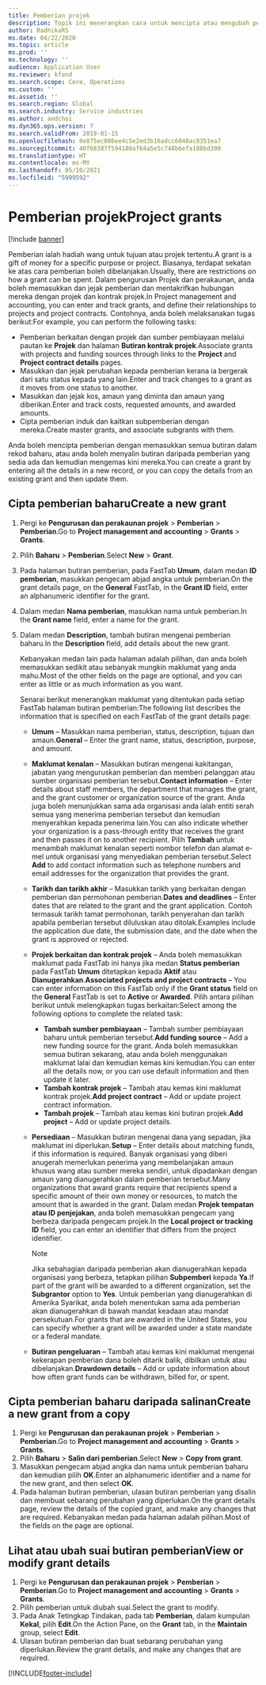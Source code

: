 ```yaml
---
title: Pemberian projek
description: Topik ini menerangkan cara untuk mencipta atau mengubah pemberian.
author: RadhikaRS
ms.date: 04/22/2020
ms.topic: article
ms.prod: ''
ms.technology: ''
audience: Application User
ms.reviewer: kfend
ms.search.scope: Core, Operations
ms.custom: ''
ms.assetid: ''
ms.search.region: Global
ms.search.industry: Service industries
ms.author: andchoi
ms.dyn365.ops.version: 7
ms.search.validFrom: 2019-01-15
ms.openlocfilehash: 8e875ec086ee4c5e2ed3b16adcc6048ac8351ea7
ms.sourcegitcommit: 40f68387f594180af64a5e5c748b6efa188bd300
ms.translationtype: HT
ms.contentlocale: ms-MY
ms.lasthandoff: 05/10/2021
ms.locfileid: "5999592"
---
```

# <a name="project-grants"></a><span data-ttu-id="74a06-103">Pemberian projek</span><span class="sxs-lookup"><span data-stu-id="74a06-103">Project grants</span></span>

[!include [banner](../includes/banner.md)]

<span data-ttu-id="74a06-104">Pemberian ialah hadiah wang untuk tujuan atau projek tertentu.</span><span class="sxs-lookup"><span data-stu-id="74a06-104">A grant is a gift of money for a specific purpose or project.</span></span> <span data-ttu-id="74a06-105">Biasanya, terdapat sekatan ke atas cara pemberian boleh dibelanjakan.</span><span class="sxs-lookup"><span data-stu-id="74a06-105">Usually, there are restrictions on how a grant can be spent.</span></span> <span data-ttu-id="74a06-106">Dalam pengurusan Projek dan perakaunan, anda boleh memasukkan dan jejak pemberian dan mentakrifkan hubungan mereka dengan projek dan kontrak projek.</span><span class="sxs-lookup"><span data-stu-id="74a06-106">In Project management and accounting, you can enter and track grants, and define their relationships to projects and project contracts.</span></span> <span data-ttu-id="74a06-107">Contohnya, anda boleh melaksanakan tugas berikut:</span><span class="sxs-lookup"><span data-stu-id="74a06-107">For example, you can perform the following tasks:</span></span>

- <span data-ttu-id="74a06-108">Pemberian berkaitan dengan projek dan sumber pembiayaan melalui pautan ke **Projek** dan halaman **Butiran kontrak projek**.</span><span class="sxs-lookup"><span data-stu-id="74a06-108">Associate grants with projects and funding sources through links to the **Project** and **Project contract details** pages.</span></span>
- <span data-ttu-id="74a06-109">Masukkan dan jejak perubahan kepada pemberian kerana ia bergerak dari satu status kepada yang lain.</span><span class="sxs-lookup"><span data-stu-id="74a06-109">Enter and track changes to a grant as it moves from one status to another.</span></span>
- <span data-ttu-id="74a06-110">Masukkan dan jejak kos, amaun yang diminta dan amaun yang diberikan.</span><span class="sxs-lookup"><span data-stu-id="74a06-110">Enter and track costs, requested amounts, and awarded amounts.</span></span>
- <span data-ttu-id="74a06-111">Cipta pemberian induk dan kaitkan subpemberian dengan mereka.</span><span class="sxs-lookup"><span data-stu-id="74a06-111">Create master grants, and associate subgrants with them.</span></span>

<span data-ttu-id="74a06-112">Anda boleh mencipta pemberian dengan memasukkan semua butiran dalam rekod baharu, atau anda boleh menyalin butiran daripada pemberian yang sedia ada dan kemudian mengemas kini mereka.</span><span class="sxs-lookup"><span data-stu-id="74a06-112">You can create a grant by entering all the details in a new record, or you can copy the details from an existing grant and then update them.</span></span>

## <a name="create-a-new-grant"></a><span data-ttu-id="74a06-113">Cipta pemberian baharu</span><span class="sxs-lookup"><span data-stu-id="74a06-113">Create a new grant</span></span>

1. <span data-ttu-id="74a06-114">Pergi ke **Pengurusan dan perakaunan projek** \> **Pemberian** \> **Pemberian**.</span><span class="sxs-lookup"><span data-stu-id="74a06-114">Go to **Project management and accounting** \> **Grants** \> **Grants**.</span></span>
2. <span data-ttu-id="74a06-115">Pilih **Baharu** \> **Pemberian**.</span><span class="sxs-lookup"><span data-stu-id="74a06-115">Select **New** \> **Grant**.</span></span>
3. <span data-ttu-id="74a06-116">Pada halaman butiran pemberian, pada FastTab **Umum**, dalam medan **ID pemberian**, masukkan pengecam abjad angka untuk pemberian.</span><span class="sxs-lookup"><span data-stu-id="74a06-116">On the grant details page, on the **General** FastTab, in the **Grant ID** field, enter an alphanumeric identifier for the grant.</span></span>
4. <span data-ttu-id="74a06-117">Dalam medan **Nama pemberian**, masukkan nama untuk pemberian.</span><span class="sxs-lookup"><span data-stu-id="74a06-117">In the **Grant name** field, enter a name for the grant.</span></span>
5. <span data-ttu-id="74a06-118">Dalam medan **Description**, tambah butiran mengenai pemberian baharu.</span><span class="sxs-lookup"><span data-stu-id="74a06-118">In the **Description** field, add details about the new grant.</span></span>

    <span data-ttu-id="74a06-119">Kebanyakan medan lain pada halaman adalah pilihan, dan anda boleh memasukkan sedikit atau sebanyak mungkin maklumat yang anda mahu.</span><span class="sxs-lookup"><span data-stu-id="74a06-119">Most of the other fields on the page are optional, and you can enter as little or as much information as you want.</span></span>

    <span data-ttu-id="74a06-120">Senarai berikut menerangkan maklumat yang ditentukan pada setiap FastTab halaman butiran pemberian:</span><span class="sxs-lookup"><span data-stu-id="74a06-120">The following list describes the information that is specified on each FastTab of the grant details page:</span></span>

    - <span data-ttu-id="74a06-121">**Umum** – Masukkan nama pemberian, status, description, tujuan dan amaun.</span><span class="sxs-lookup"><span data-stu-id="74a06-121">**General** – Enter the grant name, status, description, purpose, and amount.</span></span>
    - <span data-ttu-id="74a06-122">**Maklumat kenalan** – Masukkan butiran mengenai kakitangan, jabatan yang menguruskan pemberian dan memberi pelanggan atau sumber organisasi pemberian tersebut.</span><span class="sxs-lookup"><span data-stu-id="74a06-122">**Contact information** – Enter details about staff members, the department that manages the grant, and the grant customer or organization source of the grant.</span></span> <span data-ttu-id="74a06-123">Anda juga boleh menunjukkan sama ada organisasi anda ialah entiti serah semua yang menerima pemberian tersebut dan kemudian menyerahkan kepada penerima lain.</span><span class="sxs-lookup"><span data-stu-id="74a06-123">You can also indicate whether your organization is a pass-through entity that receives the grant and then passes it on to another recipient.</span></span> <span data-ttu-id="74a06-124">Pilih **Tambah** untuk menambah maklumat kenalan seperti nombor telefon dan alamat e-mel untuk organisasi yang menyediakan pemberian tersebut.</span><span class="sxs-lookup"><span data-stu-id="74a06-124">Select **Add** to add contact information such as telephone numbers and email addresses for the organization that provides the grant.</span></span>
    - <span data-ttu-id="74a06-125">**Tarikh dan tarikh akhir** – Masukkan tarikh yang berkaitan dengan pemberian dan permohonan pemberian.</span><span class="sxs-lookup"><span data-stu-id="74a06-125">**Dates and deadlines** – Enter dates that are related to the grant and the grant application.</span></span> <span data-ttu-id="74a06-126">Contoh termasuk tarikh tamat permohonan, tarikh penyerahan dan tarikh apabila pemberian tersebut diluluskan atau ditolak.</span><span class="sxs-lookup"><span data-stu-id="74a06-126">Examples include the application due date, the submission date, and the date when the grant is approved or rejected.</span></span>
    - <span data-ttu-id="74a06-127">**Projek berkaitan dan kontrak projek** – Anda boleh memasukkan maklumat pada FastTab ini hanya jika medan **Status pemberian** pada FastTab **Umum** ditetapkan kepada **Aktif** atau **Dianugerahkan**.</span><span class="sxs-lookup"><span data-stu-id="74a06-127">**Associated projects and project contracts** – You can enter information on this FastTab only if the **Grant status** field on the **General** FastTab is set to **Active** or **Awarded**.</span></span> <span data-ttu-id="74a06-128">Pilih antara pilihan berikut untuk melengkapkan tugas berkaitan:</span><span class="sxs-lookup"><span data-stu-id="74a06-128">Select among the following options to complete the related task:</span></span>

        - <span data-ttu-id="74a06-129">**Tambah sumber pembiayaan** – Tambah sumber pembiayaan baharu untuk pemberian tersebut.</span><span class="sxs-lookup"><span data-stu-id="74a06-129">**Add funding source** – Add a new funding source for the grant.</span></span> <span data-ttu-id="74a06-130">Anda boleh memasukkan semua butiran sekarang, atau anda boleh menggunakan maklumat lalai dan kemudian kemas kini kemudian.</span><span class="sxs-lookup"><span data-stu-id="74a06-130">You can enter all the details now, or you can use default information and then update it later.</span></span>
        - <span data-ttu-id="74a06-131">**Tambah kontrak projek** – Tambah atau kemas kini maklumat kontrak projek.</span><span class="sxs-lookup"><span data-stu-id="74a06-131">**Add project contract** – Add or update project contract information.</span></span>
        - <span data-ttu-id="74a06-132">**Tambah projek** – Tambah atau kemas kini butiran projek.</span><span class="sxs-lookup"><span data-stu-id="74a06-132">**Add project** – Add or update project details.</span></span>

    - <span data-ttu-id="74a06-133">**Persediaan** – Masukkan butiran mengenai dana yang sepadan, jika maklumat ini diperlukan.</span><span class="sxs-lookup"><span data-stu-id="74a06-133">**Setup** – Enter details about matching funds, if this information is required.</span></span> <span data-ttu-id="74a06-134">Banyak organisasi yang diberi anugerah memerlukan penerima yang membelanjakan amaun khusus wang atau sumber mereka sendiri, untuk dipadankan dengan amaun yang dianugerahkan dalam pemberian tersebut.</span><span class="sxs-lookup"><span data-stu-id="74a06-134">Many organizations that award grants require that recipients spend a specific amount of their own money or resources, to match the amount that is awarded in the grant.</span></span> <span data-ttu-id="74a06-135">Dalam medan **Projek tempatan atau ID penjejakan**, anda boleh memasukkan pengecam yang berbeza daripada pengecam projek.</span><span class="sxs-lookup"><span data-stu-id="74a06-135">In the **Local project or tracking ID** field, you can enter an identifier that differs from the project identifier.</span></span>

        > [!NOTE]
        > <span data-ttu-id="74a06-136">Jika sebahagian daripada pemberian akan dianugerahkan kepada organisasi yang berbeza, tetapkan pilihan **Subpemberi** kepada **Ya**.</span><span class="sxs-lookup"><span data-stu-id="74a06-136">If part of the grant will be awarded to a different organization, set the **Subgrantor** option to **Yes**.</span></span> <span data-ttu-id="74a06-137">Untuk pemberian yang dianugerahkan di Amerika Syarikat, anda boleh menentukan sama ada pemberian akan dianugerahkan di bawah mandat keadaan atau mandat persekutuan.</span><span class="sxs-lookup"><span data-stu-id="74a06-137">For grants that are awarded in the United States, you can specify whether a grant will be awarded under a state mandate or a federal mandate.</span></span>

    - <span data-ttu-id="74a06-138">**Butiran pengeluaran** – Tambah atau kemas kini maklumat mengenai kekerapan pemberian dana boleh ditarik balik, dibilkan untuk atau dibelanjakan.</span><span class="sxs-lookup"><span data-stu-id="74a06-138">**Drawdown details** – Add or update information about how often grant funds can be withdrawn, billed for, or spent.</span></span>

## <a name="create-a-new-grant-from-a-copy"></a><span data-ttu-id="74a06-139">Cipta pemberian baharu daripada salinan</span><span class="sxs-lookup"><span data-stu-id="74a06-139">Create a new grant from a copy</span></span>

1. <span data-ttu-id="74a06-140">Pergi ke **Pengurusan dan perakaunan projek** \> **Pemberian** \> **Pemberian**.</span><span class="sxs-lookup"><span data-stu-id="74a06-140">Go to **Project management and accounting** \> **Grants** \> **Grants**.</span></span>
2. <span data-ttu-id="74a06-141">Pilih **Baharu** \> **Salin dari pemberian**.</span><span class="sxs-lookup"><span data-stu-id="74a06-141">Select **New** \> **Copy from grant**.</span></span>
3. <span data-ttu-id="74a06-142">Masukkan pengecam abjad angka dan nama untuk pemberian baharu dan kemudian pilih **OK**.</span><span class="sxs-lookup"><span data-stu-id="74a06-142">Enter an alphanumeric identifier and a name for the new grant, and then select **OK**.</span></span>
4. <span data-ttu-id="74a06-143">Pada halaman butiran pemberian, ulasan butiran pemberian yang disalin dan membuat sebarang perubahan yang diperlukan.</span><span class="sxs-lookup"><span data-stu-id="74a06-143">On the grant details page, review the details of the copied grant, and make any changes that are required.</span></span> <span data-ttu-id="74a06-144">Kebanyakan medan pada halaman adalah pilihan.</span><span class="sxs-lookup"><span data-stu-id="74a06-144">Most of the fields on the page are optional.</span></span>

## <a name="view-or-modify-grant-details"></a><span data-ttu-id="74a06-145">Lihat atau ubah suai butiran pemberian</span><span class="sxs-lookup"><span data-stu-id="74a06-145">View or modify grant details</span></span>

1. <span data-ttu-id="74a06-146">Pergi ke **Pengurusan dan perakaunan projek** \> **Pemberian** \> **Pemberian**.</span><span class="sxs-lookup"><span data-stu-id="74a06-146">Go to **Project management and accounting** \> **Grants** \> **Grants**.</span></span>
2. <span data-ttu-id="74a06-147">Pilih pemberian untuk diubah suai.</span><span class="sxs-lookup"><span data-stu-id="74a06-147">Select the grant to modify.</span></span>
3. <span data-ttu-id="74a06-148">Pada Anak Tetingkap Tindakan, pada tab **Pemberian**, dalam kumpulan **Kekal**, pilih **Edit**.</span><span class="sxs-lookup"><span data-stu-id="74a06-148">On the Action Pane, on the **Grant** tab, in the **Maintain** group, select **Edit**.</span></span>
4. <span data-ttu-id="74a06-149">Ulasan butiran pemberian dan buat sebarang perubahan yang diperlukan.</span><span class="sxs-lookup"><span data-stu-id="74a06-149">Review the grant details, and make any changes that are required.</span></span>


[!INCLUDE[footer-include](../includes/footer-banner.md)]